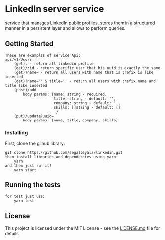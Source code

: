 # LinkedIn server service

service that manages LinkedIn public profiles, stores them in a structured manner in a persistent
layer and allows to perform queries.

## Getting Started
    These are examples of service Api:
    api/v1/Users:
        (get): - return all linkedin profile
        (get)/:id - return specific user that his uuid is exactly the same
        (get)?name= - return all users with name that is prefix is like inserted
        (get)?name='' & title='' - return all users with prefix name and title like inserted
        (post)/add
            body params: {name: string - required,
                          title: string - default: '',
                          company: string - default: '',
                          skills: []string - default: []
                           }
        (put)/update?uuid=
            body params: {name, title, company, skills}

### Installing

First, clone the github library: 
    
    git clone https://github.com/segalzeyalz/linkedin.git
    then install libraries and dependencies using yarn:
        yarn
    and them just run it!
        yarn start
    

## Running the tests
    for test just use:
        yarn test

## License

This project is licensed under the MIT License - see the [LICENSE.md](LICENSE.md) file for details
